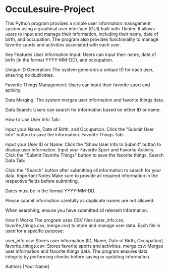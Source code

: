 # OccuLesuire-Project

This Python program provides a simple user information management system using a graphical user interface (GUI) built with Tkinter. It allows users to input and manage their information, including their name, date of birth, and occupation. The program also provides functionality to manage favorite sports and activities associated with each user.

Key Features
User Information Input: Users can input their name, date of birth (in the format YYYY-MM-DD), and occupation.

Unique ID Generation: The system generates a unique ID for each user, ensuring no duplicates.

Favorite Things Management: Users can input their favorite sport and activity.

Data Merging: The system merges user information and favorite things data.

Data Search: Users can search for information based on either ID or name.

How to Use
User Info Tab:

Input your Name, Date of Birth, and Occupation.
Click the "Submit User Info" button to save the information.
Favorite Things Tab:

Input your User ID or Name.
Click the "Show User Info to Submit" button to display user information.
Input your Favorite Sport and Favorite Activity.
Click the "Submit Favorite Things" button to save the favorite things.
Search Data Tab:

Click the "Search" button after submitting all information to search for your data.
Important Notes
Make sure to provide all required information in the respective fields before submitting.

Dates must be in the format YYYY-MM-DD.

Please submit information carefully as duplicate names are not allowed.

When searching, ensure you have submitted all relevant information.

How It Works
The program uses CSV files (user_info.csv, favorite_things.csv, merge.csv) to store and manage user data. Each file is used for a specific purpose:

user_info.csv: Stores user information (ID, Name, Date of Birth, Occupation).
favorite_things.csv: Stores favorite sports and activities.
merge.csv: Merges user information and favorite things data.
The program ensures data integrity by performing checks before saving or updating information.

Authors
[Your Name]
